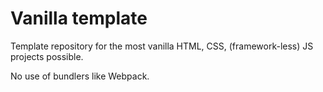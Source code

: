 # Vanilla template
Template repository for the most vanilla HTML, CSS, (framework-less) JS projects possible. 

No use of bundlers like Webpack.
